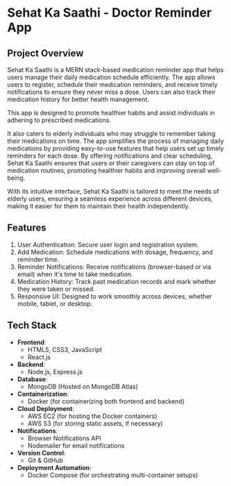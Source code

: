

# Sehat Ka Saathi - Doctor Reminder App

## Project Overview

Sehat Ka Saathi is a MERN stack-based medication reminder app that helps users manage their daily medication schedule efficiently. The app allows users to register, schedule their medication reminders, and receive timely notifications to ensure they never miss a dose. Users can also track their medication history for better health management.

This app is designed to promote healthier habits and assist individuals in adhering to prescribed medications. 

It also caters to elderly individuals who may struggle to remember taking their medications on time. The app simplifies the process of managing daily medications by providing easy-to-use features that help users set up timely reminders for each dose. By offering notifications and clear scheduling, Sehat Ka Saathi ensures that users or their caregivers can stay on top of medication routines, promoting healthier habits and improving overall well-being.

With its intuitive interface, Sehat Ka Saathi is tailored to meet the needs of elderly users, ensuring a seamless experience across different devices, making it easier for them to maintain their health independently.

## Features
1. User Authentication: Secure user login and registration system.
2. Add Medication: Schedule medications with dosage, frequency, and reminder time.
3. Reminder Notifications: Receive notifications (browser-based or via email) when it's time to take medication.
4. Medication History: Track past medication records and mark whether they were taken or missed.
5. Responsive UI: Designed to work smoothly across devices, whether mobile, tablet, or desktop.

## Tech Stack

- **Frontend**:
    - HTML5, CSS3, JavaScript
    - React.js
- **Backend**:
    - Node.js, Express.js
- **Database**:
    - MongoDB (Hosted on MongoDB Atlas)
- **Containerization**:
    - Docker (for containerizing both frontend and backend)
- **Cloud Deployment**:
    - AWS EC2 (for hosting the Docker containers)
    - AWS S3 (for storing static assets, if necessary)
- **Notifications**:
    - Browser Notifications API
    - Nodemailer for email notifications
- **Version Control**:
    - Git & GitHub
- **Deployment Automation**:
    - Docker Compose (for orchestrating multi-container setups)
